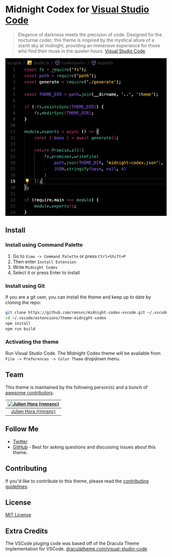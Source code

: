 # Midnight Codex for [Visual Studio Code](http://code.visualstudio.com)

> Elegance of darkness meets the precision of code. Designed for the nocturnal coder, this theme is inspired by the mystical allure of a starlit sky at midnight, providing an immersive experience for those who find their muse in the quieter hours. [Visual Studio Code](http://code.visualstudio.com).

![Screenshot](https://raw.githubusercontent.com/rmnsnc/midnight-codex-vscode/master/screenshot.png)

## Install

### Install using Command Palette

1. Go to `View -> Command Palette` or press `Ctrl+Shift+P`
2. Then enter `Install Extension`
3. Write `Midnight Codex`
4. Select it or press Enter to install

### Install using Git

If you are a git user, you can install the theme and keep up to date by cloning the repo:

```bash
git clone https://github.com/rmnsnc/midnight-codex-vscode.git ~/.vscode/extensions/theme-midnight-codex
cd ~/.vscode/extensions/theme-midnight-codex
npm install
npm run build
```

### Activating the theme

Run Visual Studio Code. The Midnight Codex theme will be available from `File -> Preferences -> Color Theme` dropdown menu.

## Team

This theme is maintained by the following person(s) and a bunch of [awesome contributors](https://github.com/rmnsnc/midnight-codex-vscode/graphs/contributors).

[![Julien Hora (rmnsnc)](https://avatars.githubusercontent.com/u/13954237?s=400&u=7aff06e5dcfa6df4b09c5b50661c0bf862f66771&v=4)](https://github.com/rmnsnc) |
:---: |
[Julien Hora (rmnsnc)](https://github.com/rmnsnc) |

## Follow Me

* [Twitter](https://twitter.com/rmnsnc)
* [GitHub](https://github.com/rmnsnc/midnight-codex-vscode/discussions) - Best for asking questions and discussing issues about this theme.

## Contributing

If you'd like to contribute to this theme, please read the [contributing guidelines](./.github/CONTRIBUTING.md).

## License

[MIT License](./LICENSE)

## Extra Credits

The VSCode pluging code was based off of the Dracula Theme implementation for VSCode.
[draculatheme.com/visual-studio-code](https://draculatheme.com/visual-studio-code)
